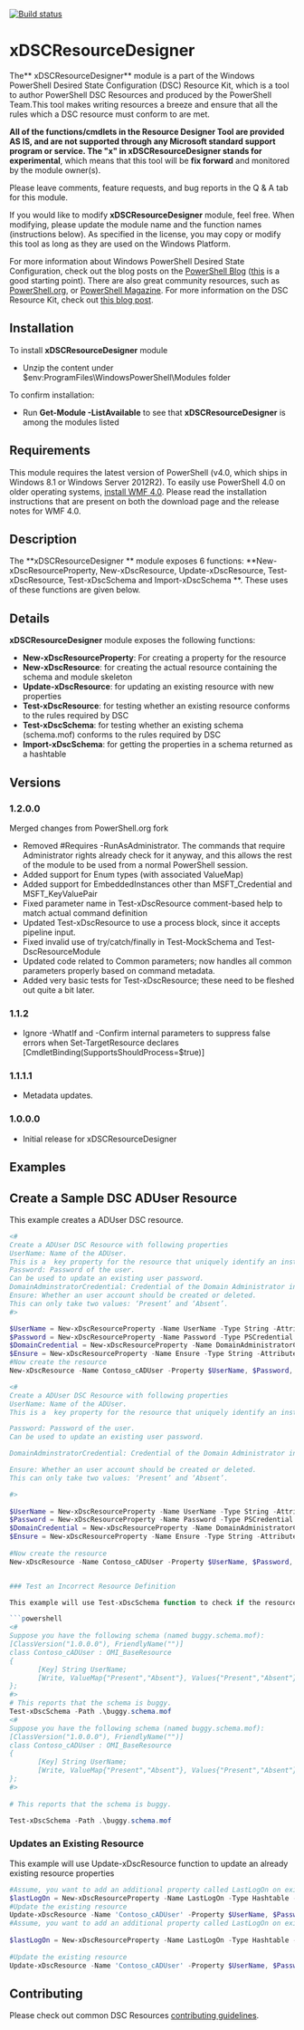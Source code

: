 [![Build status](https://ci.appveyor.com/api/projects/status/a98sv7wqd9trdc41/branch/master?svg=true)](https://ci.appveyor.com/project/PowerShell/xdscresourcedesigner/branch/master)

# xDSCResourceDesigner

The** xDSCResourceDesigner** module is a part of the Windows PowerShell Desired State Configuration (DSC) Resource Kit, which is a tool to author PowerShell DSC Resources and produced by the PowerShell Team.This tool makes writing resources a breeze and ensure that all the rules which a DSC resource must conform to are met.

**All of the functions/cmdlets in the Resource Designer Tool are provided AS IS, and are not supported through any Microsoft standard support program or service.
The "x" in xDSCResourceDesigner stands for experimental**, which means that this tool will be **fix forward** and monitored by the module owner(s).

Please leave comments, feature requests, and bug reports in the Q &amp; A tab for this module.

If you would like to modify **xDSCResourceDesigner** module, feel free.
When modifying, please update the module name and the function names (instructions below).
As specified in the license, you may copy or modify this tool as long as they are used on the Windows Platform.

For more information about Windows PowerShell Desired State Configuration, check out the blog posts on the [PowerShell Blog](http://blogs.msdn.com/b/powershell/) ([this](http://blogs.msdn.com/b/powershell/archive/2013/11/01/configuration-in-a-devops-world-windows-powershell-desired-state-configuration.aspx) is a good starting point).
There are also great community resources, such as [PowerShell.org](http://powershell.org/wp/tag/dsc/), or [PowerShell Magazine](http://www.powershellmagazine.com/tag/dsc/).
For more information on the DSC Resource Kit, check out [this blog post](http://go.microsoft.com/fwlink/?LinkID=389546).
 

## Installation

To install **xDSCResourceDesigner** module

*   Unzip the content under $env:ProgramFiles\WindowsPowerShell\Modules folder

To confirm installation:  

*   Run **Get-Module -ListAvailable** to see that **xDSCResourceDesigner** is among the modules listed  

## Requirements

This module requires the latest version of PowerShell (v4.0, which ships in Windows 8.1 or Windows Server 2012R2).
To easily use PowerShell 4.0 on older operating systems, [install WMF 4.0](http://www.microsoft.com/en-us/download/details.aspx?id=40855).
Please read the installation instructions that are present on both the download page and the release notes for WMF 4.0.

## Description

The **xDSCResourceDesigner ** module exposes 6 functions: **New-xDscResourceProperty, New-xDscResource, Update-xDscResource, Test-xDscResource, Test-xDscSchema and Import-xDscSchema **.
These uses of these functions are given below.

## Details

**xDSCResourceDesigner** module exposes the following functions:

*   **New-xDscResourceProperty**: For creating a property for the resource 
*   **New-xDscResource**: for creating the actual resource containing the schema and module skeleton 
*   **Update-xDscResource**: for updating an existing resource with new properties 
*   **Test-xDscResource**: for testing whether an existing resource conforms to the rules required by DSC 
*   **Test-xDscSchema**: for testing whether an existing schema (schema.mof) conforms to the rules required by DSC 
*   **Import-xDscSchema**: for getting the properties in a schema returned as a hashtable 

## Versions


### 1.2.0.0

Merged changes from PowerShell.org fork
    
* Removed #Requires -RunAsAdministrator. 
The commands that require Administrator rights already check for it anyway, and this allows the rest of the module to be used from a normal PowerShell session.
* Added support for Enum types (with associated ValueMap)
* Added support for EmbeddedInstances other than MSFT_Credential and MSFT_KeyValuePair
* Fixed parameter name in Test-xDscResource comment-based help to match actual command definition
* Updated Test-xDscResource to use a process block, since it accepts pipeline input.
* Fixed invalid use of try/catch/finally in Test-MockSchema and Test-DscResourceModule
* Updated code related to Common parameters; now handles all common parameters properly based on command metadata.
* Added very basic tests for Test-xDscResource; these need to be fleshed out quite a bit later.

### 1.1.2

*   Ignore -WhatIf and -Confirm internal parameters to suppress false errors when Set-TargetResource declares [CmdletBinding(SupportsShouldProcess=$true)] 

### 1.1.1.1

*   Metadata updates.

### 1.0.0.0

*   Initial release for xDSCResourceDesigner 

## Examples

## Create a Sample DSC ADUser Resource
This example creates a ADUser DSC resource.

```powershell
<#
Create a ADUser DSC Resource with following properties
UserName: Name of the ADUser.
This is a  key property for the resource that uniquely identify an instance.
Password: Password of the user.
Can be used to update an existing user password.
DomainAdminstratorCredential: Credential of the Domain Administrator in which user account will be created.
Ensure: Whether an user account should be created or deleted.
This can only take two values: ‘Present’ and ‘Absent’.
#>

$UserName = New-xDscResourceProperty -Name UserName -Type String -Attribute Key
$Password = New-xDscResourceProperty -Name Password -Type PSCredential -Attribute Write 
$DomainCredential = New-xDscResourceProperty -Name DomainAdministratorCredential -Type PSCredential -Attribute Write 
$Ensure = New-xDscResourceProperty -Name Ensure -Type String -Attribute Write -ValidateSet "Present", "Absent" 
#Now create the resource
New-xDscResource -Name Contoso_cADUser -Property $UserName, $Password, $DomainCredential, $Ensure  -Path 'C:\Program Files\WindowsPowerShell\Modules\xActiveDirectory'  

<# 
Create a ADUser DSC Resource with following properties 
UserName: Name of the ADUser.
This is a  key property for the resource that uniquely identify an instance.

Password: Password of the user.
Can be used to update an existing user password.

DomainAdminstratorCredential: Credential of the Domain Administrator in which user account will be created.

Ensure: Whether an user account should be created or deleted.
This can only take two values: ‘Present’ and ‘Absent’.

#> 
 
$UserName = New-xDscResourceProperty -Name UserName -Type String -Attribute Key 
$Password = New-xDscResourceProperty -Name Password -Type PSCredential -Attribute Write  
$DomainCredential = New-xDscResourceProperty -Name DomainAdministratorCredential -Type PSCredential -Attribute Write  
$Ensure = New-xDscResourceProperty -Name Ensure -Type String -Attribute Write -ValidateSet "Present", "Absent"  
 
#Now create the resource 
New-xDscResource -Name Contoso_cADUser -Property $UserName, $Password, $DomainCredential, $Ensure  -Path 'C:\Program Files\WindowsPowerShell\Modules\xActiveDirectory'   


### Test an Incorrect Resource Definition

This example will use Test-xDscSchema function to check if the resource definition is correct or not

```powershell
<#
Suppose you have the following schema (named buggy.schema.mof):
[ClassVersion("1.0.0.0"), FriendlyName("")]
class Contoso_cADUser : OMI_BaseResource
{
       [Key] String UserName;
       [Write, ValueMap{"Present","Absent"}, Values{"Present","Absent"}] String Ensure;
};
#>
# This reports that the schema is buggy.
Test-xDscSchema -Path .\buggy.schema.mof
<# 
Suppose you have the following schema (named buggy.schema.mof): 
[ClassVersion("1.0.0.0"), FriendlyName("")] 
class Contoso_cADUser : OMI_BaseResource 
{ 
       [Key] String UserName; 
       [Write, ValueMap{"Present","Absent"}, Values{"Present","Absent"}] String Ensure; 
}; 
#> 
 
# This reports that the schema is buggy.

Test-xDscSchema -Path .\buggy.schema.mof
```


### Updates an Existing Resource
This example will use Update-xDscResource function to update an already existing resource properties

```powershell
#Assume, you want to add an additional property called LastLogOn on existing Constoso_cADUser resource
$lastLogOn = New-xDscResourceProperty -Name LastLogOn -Type Hashtable -Attribute Read -Description "Returns the user last log on time" 
#Update the existing resource
Update-xDscResource -Name 'Contoso_cADUser' -Property $UserName, $Password, $DomainCredential, $Ensure, $lastLogOn -Force
#Assume, you want to add an additional property called LastLogOn on existing Constoso_cADUser resource 
 
$lastLogOn = New-xDscResourceProperty -Name LastLogOn -Type Hashtable -Attribute Read -Description "Returns the user last log on time"  
 
#Update the existing resource 
Update-xDscResource -Name 'Contoso_cADUser' -Property $UserName, $Password, $DomainCredential, $Ensure, $lastLogOn -Force
```
 

## Contributing
Please check out common DSC Resources [contributing guidelines](https://github.com/PowerShell/DscResource.Kit/blob/master/CONTRIBUTING.md).
